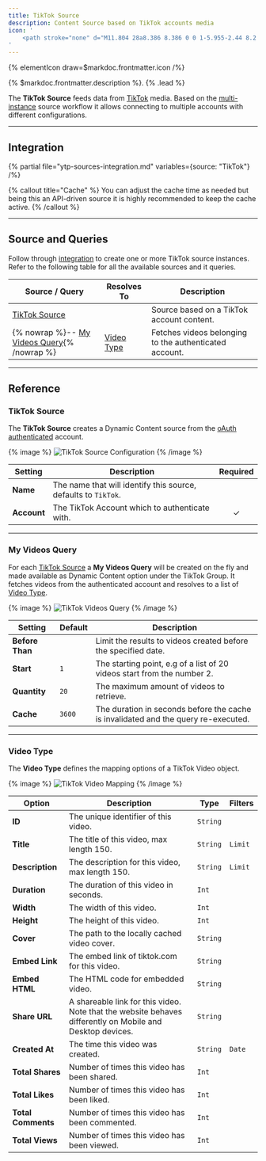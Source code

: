```yaml
---
title: TikTok Source
description: Content Source based on TikTok accounts media
icon: '
    <path stroke="none" d="M11.804 28a8.386 8.386 0 0 1-5.955-2.44 8.2 8.2 0 0 1-2.454-6.42 8.28 8.28 0 0 1 2.083-4.983 8.377 8.377 0 0 1 6.326-2.83c.421 0 .846.032 1.265.094l.65.096v5.768l-1.001-.33a2.863 2.863 0 0 0-.902-.146c-.775 0-1.5.304-2.043.855a2.83 2.83 0 0 0-.82 2.043 2.84 2.84 0 0 0 1.397 2.405 2.863 2.863 0 0 0 2.367.26 2.85 2.85 0 0 0 1.962-2.708l.005-5.982V2h5.513l.006.754a5.412 5.412 0 0 0 2.16 4.281 5.384 5.384 0 0 0 3.268 1.092c.028 0 .028 0 .282.018l.709.05v5.433h-1.02c-1.468 0-2.844-.28-4.207-.856a10.957 10.957 0 0 1-1.184-.586l.017 7.505a8.243 8.243 0 0 1-2.47 5.868 8.377 8.377 0 0 1-4.69 2.346c-.416.062-.841.093-1.264.093Zm0-15.15c-2.01 0-3.854.825-5.19 2.321a6.752 6.752 0 0 0-1.7 4.062 6.697 6.697 0 0 0 2.006 5.244 6.876 6.876 0 0 0 4.884 2c.348-.001.698-.027 1.04-.078a6.862 6.862 0 0 0 3.844-1.922 6.727 6.727 0 0 0 2.017-4.786l-.023-10.48 1.23.95c.635.49 1.334.897 2.076 1.21a9.117 9.117 0 0 0 3.11.722v-2.46a6.885 6.885 0 0 1-3.652-1.38 6.933 6.933 0 0 1-2.719-4.728h-2.52v10.157l-.005 5.982a4.37 4.37 0 0 1-3.008 4.154 4.389 4.389 0 0 1-3.627-.4A4.353 4.353 0 0 1 7.43 19.73a4.344 4.344 0 0 1 1.258-3.135 4.358 4.358 0 0 1 3.507-1.292v-2.44c-.13-.008-.26-.011-.39-.011Z"/>
'
---
```


{% elementIcon draw=$markdoc.frontmatter.icon /%}

{% $markdoc.frontmatter.description %}. {% .lead %}

The **TikTok Source** feeds data from [TikTok](https://www.vimeo.com) media. Based on the [multi-instance](manager#multi-instance) source workflow it allows connecting to multiple accounts with different configurations.

---

## Integration

{% partial file="ytp-sources-integration.md" variables={source: "TikTok"} /%}

{% callout title="Cache" %}
You can adjust the cache time as needed but being this an API-driven source it is highly recommended to keep the cache active.
{% /callout %}

---

## Source and Queries

Follow through [integration](#integration) to create one or more TikTok source instances. Refer to the following table for all the available sources and it queries.

| Source / Query | Resolves To | Description |
| -------------- | ----------- | ----------- |
| [TikTok Source](#tiktok-source) | | Source based on a TikTok account content. |
| {% nowrap %}-- [My Videos Query](#my-videos-query){% /nowrap %} | [Video Type](#video-type) | Fetches videos belonging to the authenticated account. |

---

## Reference

### TikTok Source

The **TikTok Source** creates a Dynamic Content source from the [oAuth authenticated](../../auths-manager#tiktok-oauth-driver) account.

{% image %}
![TikTok Source Configuration](/assets/ytp/sources/tiktok-config.webp)
{% /image %}

| Setting | Description | Required |
| ------- | ----------- | :------: |
| **Name** | The name that will identify this source, defaults to `TikTok`. |
| **Account** | The TikTok Account which to authenticate with. | &#x2713; |

---

### My Videos Query

For each [TikTok Source](#tiktok-source) a **My Videos Query** will be created on the fly and made available as Dynamic Content option under the TikTok Group. It fetches videos from the authenticated account and resolves to a list of [Video Type](#video-type).

{% image %}
![TikTok Videos Query](/assets/ytp/sources/tiktok-query-videos.webp)
{% /image %}

| Setting | Default | Description |
| ------- | ------- | ----------- |
| **Before Than** | | Limit the results to videos created before the specified date. |
| **Start** | `1` | The starting point, e.g of a list of 20 videos start from the number 2. |
| **Quantity** | `20` | The maximum amount of videos to retrieve. |
| **Cache** | `3600` | The duration in seconds before the cache is invalidated and the query re-executed. |

---

### Video Type

The **Video Type** defines the mapping options of a TikTok Video object.

{% image %}
![TikTok Video Mapping](/assets/ytp/sources/tiktok-mapping-video.webp)
{% /image %}

| Option | Description | Type | Filters |
| ------ | ----------- | ---- | ------- |
| **ID** | The unique identifier of this video. | `String` |
| **Title** | The title of this video, max length 150. | `String` | `Limit` |
| **Description** |  The description for this video, max length 150. | `String` | `Limit` |
| **Duration** | The duration of this video in seconds. | `Int` |
| **Width** | The width of this video. | `Int` |
| **Height** | The height of this video. | `Int` |
| **Cover** | The path to the locally cached video cover. | `String` |
| **Embed Link** | The embed link of tiktok.com for this video. | `String` |
| **Embed HTML** | The HTML code for embedded video. | `String` |
| **Share URL** | A shareable link for this video. Note that the website behaves differently on Mobile and Desktop devices. | `String` |
| **Created At** | The time this video was created. | `String` | `Date` |
| **Total Shares** | Number of times this video has been shared. | `Int` |
| **Total Likes** | Number of times this video has been liked. | `Int` |
| **Total Comments** | Number of times this video has been commented. | `Int` |
| **Total Views** | Number of times this video has been viewed. | `Int` |
